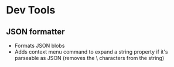 # Dev Tools

## JSON formatter

- Formats JSON blobs
- Adds context menu command to expand a string property if it's parseable as JSON (removes the \\ characters from the string)
